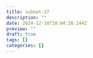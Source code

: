 ```yaml
---
title: subnet-37
description: ""
date: 2024-12-18T18:04:20.144Z
preview: ""
draft: true
tags: []
categories: []
---
```

